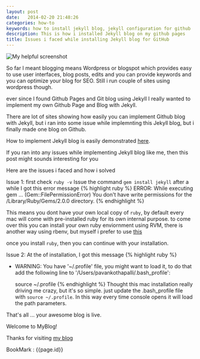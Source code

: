 ```yaml
---
layout: post
date:   2014-02-20 21:48:26
categories: how-to
keywords: how to install jekyll blog, jekyll configuration for github
description: This is how i installed Jekyll blog on my github pages
title: Issues i faced while installing Jekyll blog for GitHub
---
```

 
![My helpful screenshot]({{site.url}}/myblog/assets/jekyll.png)

So far I meant blogging means Wordpress or blogspot which provides easy to use user interfaces, blog posts, edits and you can provide keywords and you can optimize your blog for SEO. Still i run couple of sites using wordpress though.

ever since I found Github Pages and Git blog using Jekyll I really wanted to implement my own Github Page and Blog with Jekyll.

There are lot of sites showing how easily you can implement Github blog with Jekyll, but i ran into some issue while implemnting this Jekyll blog, but i finally made one blog on Github.

How to implement Jekyll blog is easily demonstrated [here][jekyll].

If you ran into any issues while implementing Jekyll blog like me, then this post might sounds interesting for you

Here are the issues i faced and how i solved

Issue 1:
first check `ruby -v`
Issue the command `gem install jekyll`
after a while I got this error message
{% highlight ruby %}
ERROR:  While executing gem ... (Gem::FilePermissionError)
    You don't have write permissions for the /Library/Ruby/Gems/2.0.0 directory.
{% endhighlight %}

This means you dont have your own local copy of `ruby`, by default every mac will come with pre-installed ruby for its own internal purpose.
to come over this you can install your own ruby enviornment using RVM, there is another way using rbenv, but myself i prefer to use [this][rvm]

once you install `ruby`, then you can continue with your installation.

Issue 2:
At the of installation, I got this message
{% highlight ruby %}
  * WARNING: You have '~/.profile' file, you might want to load it,
    to do that add the following line to '/Users/pavankothapalli/.bash_profile':

      source ~/.profile
{% endhighlight %}
Thought this mac installation really driving me crazy, but it's so simple. just update the .bash_profile file with `source ~/.profile`. In this way every time console opens it will load the path parameters.

That's all ... your awesome blog is live.


Welcome to MyBlog!

Thanks for visiting [my blog][kpavan]

BookMark : {{page.id}}

[kpavan]: http://kpavan.com
[jekyll]: http://jekyllrb.com/
[rvm]: https://rvm.io/
